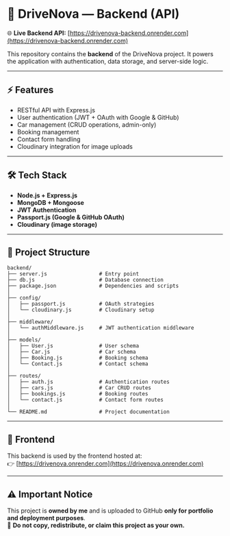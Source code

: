 # 🚗 DriveNova — Backend (API)

🌐 **Live Backend API:** [https://drivenova-backend.onrender.com](https://drivenova-backend.onrender.com)

This repository contains the **backend** of the DriveNova project. It powers the application with authentication, data storage, and server-side logic.

---

## ⚡ Features
- RESTful API with Express.js
- User authentication (JWT + OAuth with Google & GitHub)
- Car management (CRUD operations, admin-only)
- Booking management
- Contact form handling
- Cloudinary integration for image uploads

---

## 🛠️ Tech Stack
- **Node.js + Express.js**
- **MongoDB + Mongoose**
- **JWT Authentication**
- **Passport.js (Google & GitHub OAuth)**
- **Cloudinary (image storage)**

---

## 📂 Project Structure
```plaintext
backend/
├── server.js                 # Entry point
├── db.js                     # Database connection
├── package.json              # Dependencies and scripts
│
├── config/
│   ├── passport.js           # OAuth strategies
│   └── cloudinary.js         # Cloudinary setup
│
├── middleware/
│   └── authMiddleware.js     # JWT authentication middleware
│
├── models/
│   ├── User.js               # User schema
│   ├── Car.js                # Car schema
│   ├── Booking.js            # Booking schema
│   └── Contact.js            # Contact schema
│
├── routes/
│   ├── auth.js               # Authentication routes
│   ├── cars.js               # Car CRUD routes
│   ├── bookings.js           # Booking routes
│   └── contact.js            # Contact form routes
│
└── README.md                 # Project documentation
```

---

## 🔗 Frontend
This backend is used by the frontend hosted at:  
👉 [https://drivenova.onrender.com](https://drivenova.onrender.com)

---

## ⚠️ Important Notice
This project is **owned by me** and is uploaded to GitHub **only for portfolio and deployment purposes**.  
🚫 **Do not copy, redistribute, or claim this project as your own.**
